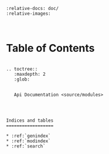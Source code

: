 ```{include} ../README.md
:relative-docs: doc/ 
:relative-images:
```


<br />

# Table of Contents
```{eval-rst}

.. toctree::
   :maxdepth: 2
   :glob:


   Api Documentation <source/modules>




Indices and tables
==================

* :ref:`genindex`
* :ref:`modindex`
* :ref:`search`

```

